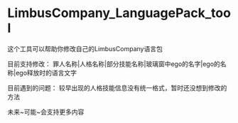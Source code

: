 # LimbusCompany_LanguagePack_tool
这个工具可以帮助你修改自己的LimbusCompany语言包

目前支持修改：
罪人名称|人格名称|部分技能名称|玻璃窗中ego的名字|ego的名称|ego释放时的语言文字

目前遇到的问题：
较早出现的人格技能信息没有统一格式，暂时还没想到修改的方法

未来~可能~会支持更多内容
